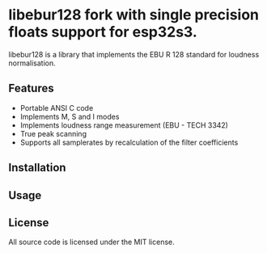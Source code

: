 libebur128 fork with single precision floats support for esp32s3.
==========

libebur128 is a library that implements the EBU R 128 standard for loudness
normalisation.



Features
--------

* Portable ANSI C code
* Implements M, S and I modes
* Implements loudness range measurement (EBU - TECH 3342)
* True peak scanning
* Supports all samplerates by recalculation of the filter coefficients

Installation
------------

Usage
-----


License
-----
All source code is licensed under the MIT license.
